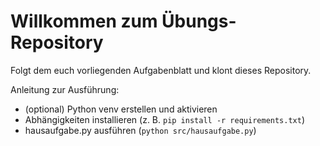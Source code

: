 # Willkommen zum Übungs-Repository

Folgt dem euch vorliegenden Aufgabenblatt und klont dieses Repository.

Anleitung zur Ausführung:
* (optional) Python venv erstellen und aktivieren
* Abhängigkeiten installieren (z. B. `pip install -r requirements.txt`)
* hausaufgabe.py ausführen (`python src/hausaufgabe.py`)